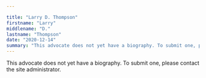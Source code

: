 ```yaml
---

title: "Larry D. Thompson"
firstname: "Larry"
middlename: "D."
lastname: "Thompson"
date: "2020-12-14"
summary: "This advocate does not yet have a biography. To submit one, please contact the site administrator."
---
```

This advocate does not yet have a biography. To submit one, please contact the site administrator.

